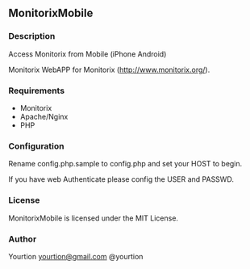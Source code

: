 ## MonitorixMobile

### Description

Access Monitorix from Mobile (iPhone Android)

Monitorix WebAPP for Monitorix (http://www.monitorix.org/).

### Requirements

 * Monitorix
 * Apache/Nginx
 * PHP

### Configuration

Rename config.php.sample to config.php and set your HOST to begin.

If you have web Authenticate please config the USER and PASSWD.


### License

MonitorixMobile is licensed under the MIT License.

### Author

Yourtion <yourtion@gmail.com>
@yourtion
